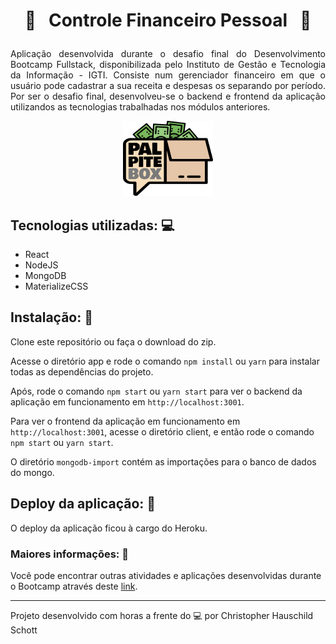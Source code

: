 # <p align="center"> :date: &nbsp; Controle Financeiro Pessoal &nbsp; :money_with_wings: </p>

<p align="justify">
  Aplicação desenvolvida durante o desafio final do Desenvolvimento Bootcamp Fullstack, disponibilizada pelo Instituto de Gestão e Tecnologia da Informação - IGTI. Consiste num gerenciador financeiro em que o usuário pode cadastrar a sua receita e despesas os separando por período.
  Por ser o desafio final, desenvolveu-se o backend e frontend da aplicação utilizandos as tecnologias trabalhadas nos módulos anteriores.

<div align="center">
  <img src="https://github.com/ChristopherHauschild/palpite-box-semana-fullstack/blob/master/logo.png?raw=true">
</div>

## Tecnologias utilizadas: :computer:

<ul>
  <li>React</li>
  <li>NodeJS</li>
  <li>MongoDB</li>
  <li>MaterializeCSS</li>
</ul>

## Instalação: :rocket:

Clone este repositório ou faça o download do zip.

Acesse o diretório app e rode o comando `npm install` ou `yarn` para instalar todas as dependências do projeto.

Após, rode o comando `npm start` ou `yarn start` para ver o backend da aplicação em funcionamento em `http://localhost:3001`.

Para ver o frontend da aplicação em funcionamento em `http://localhost:3001`, acesse o diretório client, e então rode o comando `npm start` ou `yarn start`.

O diretório `mongodb-import` contém as importações para o banco de dados do mongo.

## Deploy da aplicação: :link:

O deploy da aplicação ficou à cargo do Heroku.

### Maiores informações: :pencil:

Você pode encontrar outras atividades e aplicações desenvolvidas durante o Bootcamp através deste <a href="https://github.com/ChristopherHauschild/bootcamp-fullstack-igti">link</a>.
<hr>

Projeto desenvolvido com horas a frente do :computer: por Christopher Hauschild Schott
